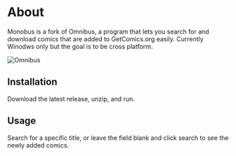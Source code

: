 # About
Monobus is a fork of Omnibus, a program that lets you search for and download comics that are added to GetComics.org easily. Currently Winodws only but the goal is to be cross platform.

![Omnibus](https://i.imgur.com/UohUPuI.png)

## Installation
Download the latest release, unzip, and run.


## Usage
Search for a specific title, or leave the field blank and click search to see the newly added comics.

